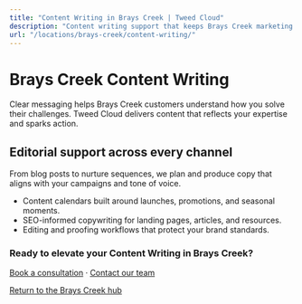```yaml
---
title: "Content Writing in Brays Creek | Tweed Cloud"
description: "Content writing support that keeps Brays Creek marketing channels fresh."
url: "/locations/brays-creek/content-writing/"
---
```


# Brays Creek Content Writing

Clear messaging helps Brays Creek customers understand how you solve their challenges. Tweed Cloud delivers content that reflects your expertise and sparks action.

## Editorial support across every channel

From blog posts to nurture sequences, we plan and produce copy that aligns with your campaigns and tone of voice.

- Content calendars built around launches, promotions, and seasonal moments.
- SEO-informed copywriting for landing pages, articles, and resources.
- Editing and proofing workflows that protect your brand standards.

### Ready to elevate your Content Writing in Brays Creek?

[Book a consultation](/consultation/) · [Contact our team](/contact/)

[Return to the Brays Creek hub](/locations/brays-creek/)
